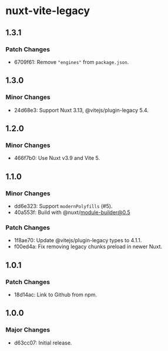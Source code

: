 # nuxt-vite-legacy

## 1.3.1

### Patch Changes

- 6709f61: Remove `"engines"` from `package.json`.

## 1.3.0

### Minor Changes

- 24d68e3: Support Nuxt 3.13, @vitejs/plugin-legacy 5.4.

## 1.2.0

### Minor Changes

- 466f7b0: Use Nuxt v3.9 and Vite 5.

## 1.1.0

### Minor Changes

- dd6e323: Support `modernPolyfills` (#5).
- 40a553f: Build with @nuxt/module-builder@0.5

### Patch Changes

- 1f8ae70: Update @vitejs/plugin-legacy types to 4.1.1.
- f00ed4a: Fix removing legacy chunks preload in newer Nuxt.

## 1.0.1

### Patch Changes

- 18d14ac: Link to Github from npm.

## 1.0.0

### Major Changes

- d63cc07: Initial release.
